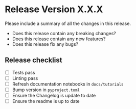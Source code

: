 # Release Version X.X.X

Please include a summary of all the changes in this release.

- Does this release contain any breaking changes?
- Does this release contain any new features?
- Does this release fix any bugs?

## Release checklist

- [ ] Tests pass
- [ ] Linting pass
- [ ] Refresh documentation notebooks in `docs/tutorials`
- [ ] Bump version in `pyproject.toml`
- [ ] Ensure the Changelog is update to date
- [ ] Ensure the readme is up to date
